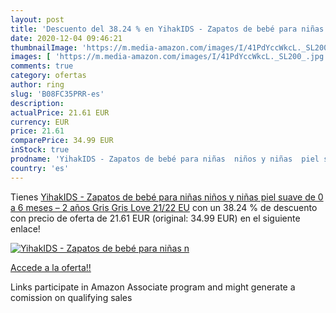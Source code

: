 ```yaml
---
layout: post
title: 'Descuento del 38.24 % en YihakIDS - Zapatos de bebé para niñas  n'
date: 2020-12-04 09:46:21
thumbnailImage: 'https://m.media-amazon.com/images/I/41PdYccWkcL._SL200_.jpg'
images: [ 'https://m.media-amazon.com/images/I/41PdYccWkcL._SL200_.jpg' ]
comments: true
category: ofertas
author: ring
slug: 'B08FC35PRR-es'
description:
actualPrice: 21.61 EUR
currency: EUR
price: 21.61
comparePrice: 34.99 EUR
inStock: true
prodname: 'YihakIDS - Zapatos de bebé para niñas  niños y niñas  piel suave  de 0 a 6 meses – 2 años  Gris  Gris Love   21/22 EU'
country: 'es'
---
```


Tienes [YihakIDS - Zapatos de bebé para niñas  niños y niñas  piel suave  de 0 a 6 meses – 2 años  Gris  Gris Love   21/22 EU](https://www.amazon.es/dp/B08FC35PRR/?tag=tolees-21) con un 38.24 % de descuento con precio de oferta de 21.61 EUR (original: 34.99 EUR) en el siguiente enlace!

[![YihakIDS - Zapatos de bebé para niñas  n](https://m.media-amazon.com/images/I/41PdYccWkcL._SL200_.jpg)](https://www.amazon.es/dp/B08FC35PRR/?tag=tolees-21)

[Accede a la oferta!!](https://www.amazon.es/dp/B08FC35PRR/?tag=tolees-21)

Links participate in Amazon Associate program and might generate a comission on qualifying sales


